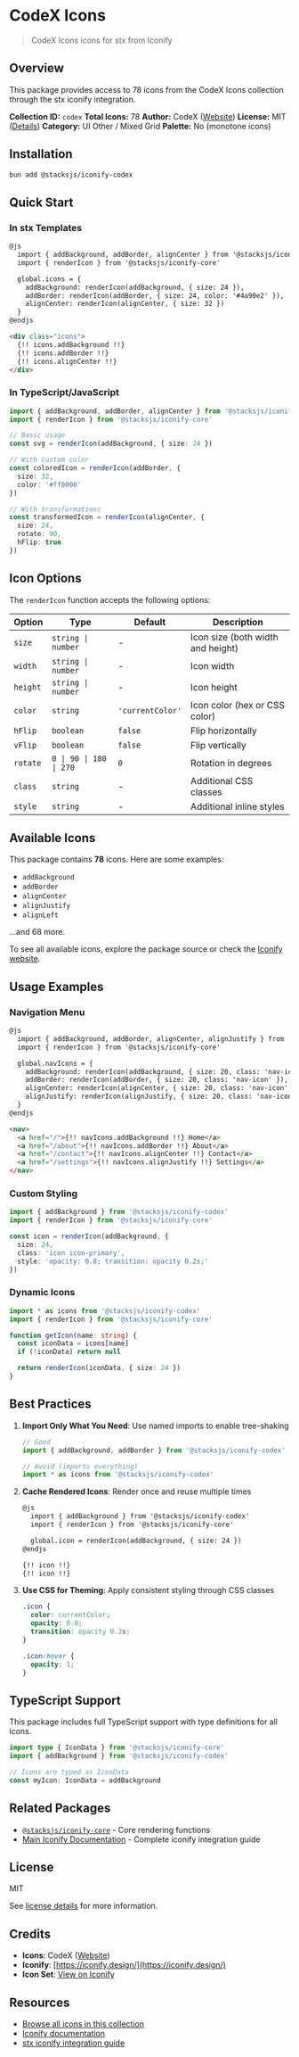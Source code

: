 # CodeX Icons

> CodeX Icons icons for stx from Iconify

## Overview

This package provides access to 78 icons from the CodeX Icons collection through the stx iconify integration.

**Collection ID:** `codex`
**Total Icons:** 78
**Author:** CodeX ([Website](https://github.com/codex-team/icons))
**License:** MIT ([Details](https://github.com/codex-team/icons/blob/master/LICENSE))
**Category:** UI Other / Mixed Grid
**Palette:** No (monotone icons)

## Installation

```bash
bun add @stacksjs/iconify-codex
```

## Quick Start

### In stx Templates

```html
@js
  import { addBackground, addBorder, alignCenter } from '@stacksjs/iconify-codex'
  import { renderIcon } from '@stacksjs/iconify-core'

  global.icons = {
    addBackground: renderIcon(addBackground, { size: 24 }),
    addBorder: renderIcon(addBorder, { size: 24, color: '#4a90e2' }),
    alignCenter: renderIcon(alignCenter, { size: 32 })
  }
@endjs

<div class="icons">
  {!! icons.addBackground !!}
  {!! icons.addBorder !!}
  {!! icons.alignCenter !!}
</div>
```

### In TypeScript/JavaScript

```typescript
import { addBackground, addBorder, alignCenter } from '@stacksjs/iconify-codex'
import { renderIcon } from '@stacksjs/iconify-core'

// Basic usage
const svg = renderIcon(addBackground, { size: 24 })

// With custom color
const coloredIcon = renderIcon(addBorder, {
  size: 32,
  color: '#ff0000'
})

// With transformations
const transformedIcon = renderIcon(alignCenter, {
  size: 24,
  rotate: 90,
  hFlip: true
})
```

## Icon Options

The `renderIcon` function accepts the following options:

| Option | Type | Default | Description |
|--------|------|---------|-------------|
| `size` | `string \| number` | - | Icon size (both width and height) |
| `width` | `string \| number` | - | Icon width |
| `height` | `string \| number` | - | Icon height |
| `color` | `string` | `'currentColor'` | Icon color (hex or CSS color) |
| `hFlip` | `boolean` | `false` | Flip horizontally |
| `vFlip` | `boolean` | `false` | Flip vertically |
| `rotate` | `0 \| 90 \| 180 \| 270` | `0` | Rotation in degrees |
| `class` | `string` | - | Additional CSS classes |
| `style` | `string` | - | Additional inline styles |

## Available Icons

This package contains **78** icons. Here are some examples:

- `addBackground`
- `addBorder`
- `alignCenter`
- `alignJustify`
- `alignLeft`

...and 68 more.

To see all available icons, explore the package source or check the [Iconify website](https://icon-sets.iconify.design/codex/).

## Usage Examples

### Navigation Menu

```html
@js
  import { addBackground, addBorder, alignCenter, alignJustify } from '@stacksjs/iconify-codex'
  import { renderIcon } from '@stacksjs/iconify-core'

  global.navIcons = {
    addBackground: renderIcon(addBackground, { size: 20, class: 'nav-icon' }),
    addBorder: renderIcon(addBorder, { size: 20, class: 'nav-icon' }),
    alignCenter: renderIcon(alignCenter, { size: 20, class: 'nav-icon' }),
    alignJustify: renderIcon(alignJustify, { size: 20, class: 'nav-icon' })
  }
@endjs

<nav>
  <a href="/">{!! navIcons.addBackground !!} Home</a>
  <a href="/about">{!! navIcons.addBorder !!} About</a>
  <a href="/contact">{!! navIcons.alignCenter !!} Contact</a>
  <a href="/settings">{!! navIcons.alignJustify !!} Settings</a>
</nav>
```

### Custom Styling

```typescript
import { addBackground } from '@stacksjs/iconify-codex'
import { renderIcon } from '@stacksjs/iconify-core'

const icon = renderIcon(addBackground, {
  size: 24,
  class: 'icon icon-primary',
  style: 'opacity: 0.8; transition: opacity 0.2s;'
})
```

### Dynamic Icons

```typescript
import * as icons from '@stacksjs/iconify-codex'
import { renderIcon } from '@stacksjs/iconify-core'

function getIcon(name: string) {
  const iconData = icons[name]
  if (!iconData) return null

  return renderIcon(iconData, { size: 24 })
}
```

## Best Practices

1. **Import Only What You Need**: Use named imports to enable tree-shaking
   ```typescript
   // Good
   import { addBackground, addBorder } from '@stacksjs/iconify-codex'

   // Avoid (imports everything)
   import * as icons from '@stacksjs/iconify-codex'
   ```

2. **Cache Rendered Icons**: Render once and reuse multiple times
   ```html
   @js
     import { addBackground } from '@stacksjs/iconify-codex'
     import { renderIcon } from '@stacksjs/iconify-core'

     global.icon = renderIcon(addBackground, { size: 24 })
   @endjs

   {!! icon !!}
   {!! icon !!}
   ```

3. **Use CSS for Theming**: Apply consistent styling through CSS classes
   ```css
   .icon {
     color: currentColor;
     opacity: 0.8;
     transition: opacity 0.2s;
   }

   .icon:hover {
     opacity: 1;
   }
   ```

## TypeScript Support

This package includes full TypeScript support with type definitions for all icons.

```typescript
import type { IconData } from '@stacksjs/iconify-core'
import { addBackground } from '@stacksjs/iconify-codex'

// Icons are typed as IconData
const myIcon: IconData = addBackground
```

## Related Packages

- [`@stacksjs/iconify-core`](../iconify-core) - Core rendering functions
- [Main Iconify Documentation](../../docs/iconify.md) - Complete iconify integration guide

## License

MIT

See [license details](https://github.com/codex-team/icons/blob/master/LICENSE) for more information.

## Credits

- **Icons**: CodeX ([Website](https://github.com/codex-team/icons))
- **Iconify**: [https://iconify.design/](https://iconify.design/)
- **Icon Set**: [View on Iconify](https://icon-sets.iconify.design/codex/)

## Resources

- [Browse all icons in this collection](https://icon-sets.iconify.design/codex/)
- [Iconify documentation](https://iconify.design/docs/)
- [stx iconify integration guide](../../docs/iconify.md)
